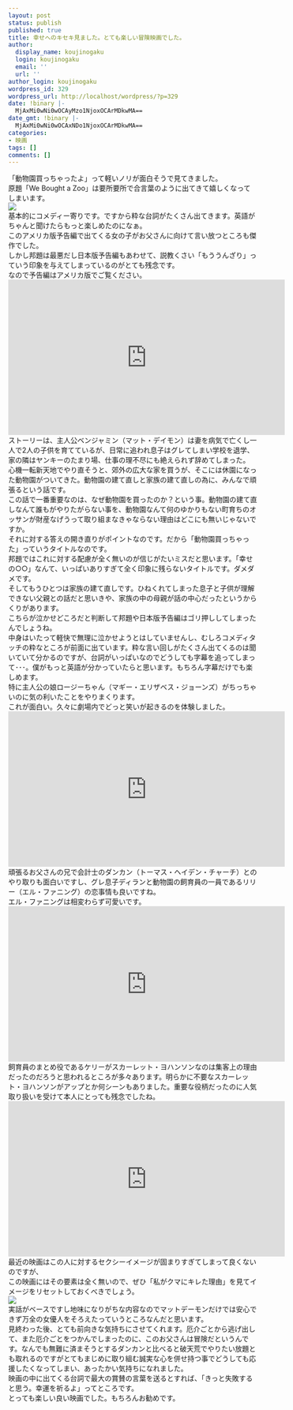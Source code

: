 ```yaml
---
layout: post
status: publish
published: true
title: 幸せへのキセキ見ました。とても楽しい冒険映画でした。
author:
  display_name: koujinogaku
  login: koujinogaku
  email: ''
  url: ''
author_login: koujinogaku
wordpress_id: 329
wordpress_url: http://localhost/wordpress/?p=329
date: !binary |-
  MjAxMi0wNi0wOCAyMzo1NjoxOCArMDkwMA==
date_gmt: !binary |-
  MjAxMi0wNi0wOCAxNDo1NjoxOCArMDkwMA==
categories:
- 映画
tags: []
comments: []
---
```

<p>「動物園買っちゃったよ」って軽いノリが面白そうで見てきました。<br />
原題「We Bought a Zoo」は要所要所で合言葉のように出てきて嬉しくなってしまいます。<br />
<a href="http://www.amazon.co.jp/gp/product/B004LWZW9W/ref=as_li_ss_il?ie=UTF8&tag=koujinogakuse-22&linkCode=as2&camp=247&creative=7399&creativeASIN=B004LWZW9W"><img border="0" src="http://ecx.images-amazon.com/images/I/51a3hkHpE9L._SL500_AA300_.jpg" ></a><img src="http://www.assoc-amazon.jp/e/ir?t=koujinogakuse-22&l=as2&o=9&a=B004LWZW9W" width="1" height="1" border="0" alt="" style="border:none !important; margin:0px !important;" /><br />
基本的にコメディー寄りです。ですから粋な台詞がたくさん出てきます。英語がちゃんと聞けたらもっと楽しめたのになぁ。<br />
このアメリカ版予告編で出てくる女の子がお父さんに向けて言い放つところも傑作でした。<br />
しかし邦題は最悪だし日本版予告編もあわせて、説教くさい「もううんざり」っていう印象を与えてしまっているのがとても残念です。<br />
なので予告編はアメリカ版でご覧ください。<br />
<iframe width="560" height="315" src="http://www.youtube.com/embed/93KBdX1ok_U" frameborder="0" allowfullscreen></iframe><br />
ストーリーは、主人公ベンジャミン（マット・デイモン）は妻を病気で亡くし一人で2人の子供を育てているが、日常に追われ息子はグレてしまい学校を退学、家の隣はヤンキーのたまり場、仕事の理不尽にも絶えられず辞めてしまった。<br />
心機一転新天地でやり直そうと、郊外の広大な家を買うが、そこには休園になった動物園がついてきた。動物園の建て直しと家族の建て直しの為に、みんなで頑張るという話です。<br />
この話で一番重要なのは、なぜ動物園を買ったのか？という事。動物園の建て直しなんて誰もがやりたがらない事を、動物園なんて何のゆかりもない町育ちのオッサンが財産なげうって取り組まなきゃならない理由はどこにも無いじゃないですか。<br />
それに対する答えの開き直りがポイントなのです。だから「動物園買っちゃった」っていうタイトルなのです。<br />
邦題ではこれに対する配慮が全く無いのが信じがたいミスだと思います。「幸せの○○」なんて、いっぱいありすぎて全く印象に残らないタイトルです。ダメダメです。<br />
そしてもうひとつは家族の建て直しです。ひねくれてしまった息子と子供が理解できない父親との話だと思いきや、家族の中の母親が話の中心だったというからくりがあります。<br />
こちらが泣かせどころだと判断して邦題や日本版予告編はゴリ押ししてしまったんでしょうね。<br />
中身はいたって軽快で無理に泣かせようとはしていませんし、むしろコメディタッチの粋なところが前面に出ています。粋な言い回しがたくさん出てくるのは聞いていて分かるのですが、台詞がいっぱいなのでどうしても字幕を追ってしまって･･･。僕がもっと英語が分かっていたらと思います。もちろん字幕だけでも楽しめます。<br />
特に主人公の娘ロージーちゃん（マギー・エリザベス・ジョーンズ）がちっちゃいのに気の利いたことをやりまくります。<br />
これが面白い。久々に劇場内でどっと笑いが起きるのを体験しました。<br />
<iframe width="560" height="315" src="http://www.youtube.com/embed/3Aw38XQvhOI" frameborder="0" allowfullscreen></iframe><br />
頑張るお父さんの兄で会計士のダンカン（トーマス・ヘイデン・チャーチ）とのやり取りも面白いですし、グレ息子ディランと動物園の飼育員の一員であるリリー（エル・ファニング）の恋事情も良いですね。<br />
エル・ファニングは相変わらず可愛いです。<br />
<iframe width="560" height="315" src="http://www.youtube.com/embed/yhxycATSetA" frameborder="0" allowfullscreen></iframe><br />
飼育員のまとめ役であるケリーがスカーレット・ヨハンソンなのは集客上の理由だったのだろうと思われるところが多々あります。明らかに不要なスカーレット・ヨハンソンがアップとか何シーンもありました。重要な役柄だったのに人気取り扱いを受けて本人にとっても残念でしたね。<br />
<iframe width="560" height="315" src="http://www.youtube.com/embed/lGiuu4mO7v8" frameborder="0" allowfullscreen></iframe><br />
最近の映画はこの人に対するセクシーイメージが固まりすぎてしまって良くないのですが、<br />
この映画にはその要素は全く無いので、ぜひ「私がクマにキレた理由」を見てイメージをリセットしておくべきでしょう。<br />
<a href="http://www.amazon.co.jp/gp/product/B002M2DX0I/ref=as_li_ss_il?ie=UTF8&tag=koujinogakuse-22&linkCode=as2&camp=247&creative=7399&creativeASIN=B002M2DX0I"><img border="0" src="http://ws.assoc-amazon.jp/widgets/q?_encoding=UTF8&Format=_SL160_&ASIN=B002M2DX0I&MarketPlace=JP&ID=AsinImage&WS=1&tag=koujinogakuse-22&ServiceVersion=20070822" ></a><img src="http://www.assoc-amazon.jp/e/ir?t=koujinogakuse-22&l=as2&o=9&a=B002M2DX0I" width="1" height="1" border="0" alt="" style="border:none !important; margin:0px !important;" /><br />
実話がベースですし地味になりがちな内容なのでマットデーモンだけでは安心できず万全の女優人をそろえたっていうところなんだと思います。<br />
見終わった後、とても前向きな気持ちにさせてくれます。厄介ごとから逃げ出して、また厄介ごとをつかんでしまったのに、このお父さんは冒険だというんです。なんでも無難に済まそうとするダンカンと比べると破天荒でやりたい放題とも取れるのですがとてもまじめに取り組む誠実な心を併せ持つ事でどうしても応援したくなってしまい、あったかい気持ちになれました。<br />
映画の中に出てくる台詞で最大の賞賛の言葉を送るとすれば、「きっと失敗すると思う。幸運を祈るよ」ってところです。<br />
とっても楽しい良い映画でした。もちろんお勧めです。</p>
